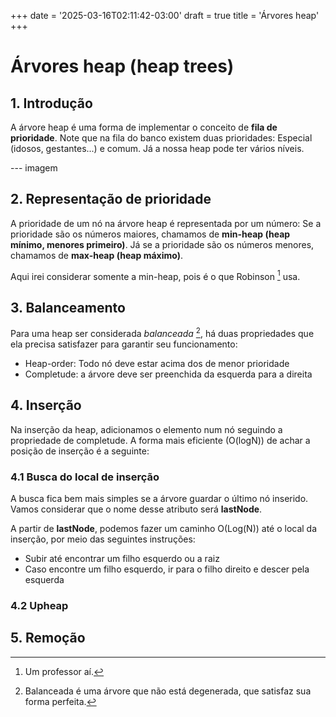+++
date = '2025-03-16T02:11:42-03:00'
draft = true
title = 'Árvores heap'
+++

# Árvores heap (heap trees)

## 1. Introdução

A árvore heap é uma forma de implementar o conceito de **fila de prioridade**. Note que na fila do banco existem duas prioridades: Especial (idosos, gestantes...) e comum. Já a nossa heap pode ter vários níveis.

--- imagem

## 2. Representação de prioridade

A prioridade de um nó na árvore heap é representada por um número: Se a prioridade são os números maiores, chamamos de **min-heap (heap mínimo, menores primeiro)**. Já se a prioridade são os números menores, chamamos de **max-heap (heap máximo)**.

Aqui irei considerar somente a min-heap, pois é o que Robinson [^1] usa.

[^1]: Um professor aí.

## 3. Balanceamento

Para uma heap ser considerada *balanceada* [^2], há duas propriedades que ela precisa satisfazer para garantir seu funcionamento:

- Heap-order: Todo nó deve estar acima dos de menor prioridade
- Completude: a árvore deve ser preenchida da esquerda para a direita

[^2]: Balanceada é uma árvore que não está degenerada, que satisfaz sua forma perfeita.

## 4. Inserção

Na inserção da heap, adicionamos o elemento num nó seguindo a propriedade de completude. A forma mais eficiente (O(logN)) de achar a posição de inserção é a seguinte:

### 4.1 Busca do local de inserção

A busca fica bem mais simples se a árvore guardar o último nó inserido. Vamos considerar que o nome desse atributo será **lastNode**.

A partir de **lastNode**, podemos fazer um caminho O(Log(N)) até o local da inserção, por meio das seguintes instruções:

- Subir até encontrar um filho esquerdo ou a raiz
- Caso encontre um filho esquerdo, ir para o filho direito e descer pela esquerda

### 4.2 Upheap

## 5. Remoção